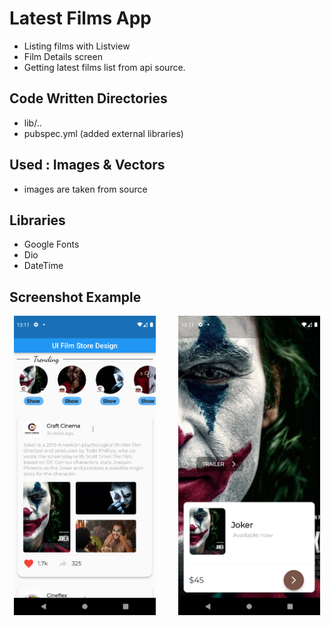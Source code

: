 # Latest Films App
* Listing films with Listview
* Film Details screen
* Getting latest films list from api source.


## Code Written Directories
* lib/..
* pubspec.yml (added external libraries)

## Used : Images & Vectors
* images are taken from source

## Libraries
* Google Fonts
* Dio
* DateTime 

## Screenshot Example
<p align="center">
  <img alt="Light Mode" src="https://github.com/mkiziltay/Film_Store_UI_Design/blob/master/film-screen.png" width="45%">
&nbsp; &nbsp; &nbsp; &nbsp;
  <img alt="Dark Mode" src="https://github.com/mkiziltay/Film_Store_UI_Design/blob/master/film-details.png" width="45%">
</p>
